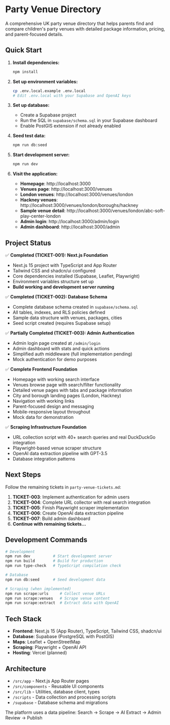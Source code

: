 # Party Venue Directory

A comprehensive UK party venue directory that helps parents find and compare children's party venues with detailed package information, pricing, and parent-focused details.

## Quick Start

1. **Install dependencies:**
   ```bash
   npm install
   ```

2. **Set up environment variables:**
   ```bash
   cp .env.local.example .env.local
   # Edit .env.local with your Supabase and OpenAI keys
   ```

3. **Set up database:**
   - Create a Supabase project
   - Run the SQL in `supabase/schema.sql` in your Supabase dashboard
   - Enable PostGIS extension if not already enabled

4. **Seed test data:**
   ```bash
   npm run db:seed
   ```

5. **Start development server:**
   ```bash
   npm run dev
   ```

6. **Visit the application:**
   - **Homepage**: http://localhost:3000
   - **Venues page**: http://localhost:3000/venues
   - **London venues**: http://localhost:3000/venues/london
   - **Hackney venues**: http://localhost:3000/venues/london/boroughs/hackney
   - **Sample venue detail**: http://localhost:3000/venues/london/abc-soft-play-center-london
   - **Admin login**: http://localhost:3000/admin/login
   - **Admin dashboard**: http://localhost:3000/admin

## Project Status

✅ **Completed (TICKET-001): Next.js Foundation**
- Next.js 15 project with TypeScript and App Router
- Tailwind CSS and shadcn/ui configured
- Core dependencies installed (Supabase, Leaflet, Playwright)
- Environment variables structure set up
- **Build working and development server running**

✅ **Completed (TICKET-002): Database Schema**
- Complete database schema created in `supabase/schema.sql`
- All tables, indexes, and RLS policies defined
- Sample data structure with venues, packages, cities
- Seed script created (requires Supabase setup)

✅ **Partially Completed (TICKET-003): Admin Authentication**
- Admin login page created at `/admin/login`
- Admin dashboard with stats and quick actions
- Simplified auth middleware (full implementation pending)
- Mock authentication for demo purposes

✅ **Complete Frontend Foundation**
- Homepage with working search interface
- Venues browse page with search/filter functionality
- Detailed venue pages with tabs and package information
- City and borough landing pages (London, Hackney)
- Navigation with working links
- Parent-focused design and messaging
- Mobile-responsive layout throughout
- Mock data for demonstration

✅ **Scraping Infrastructure Foundation**
- URL collection script with 40+ search queries and real DuckDuckGo integration
- Playwright-based venue scraper structure
- OpenAI data extraction pipeline with GPT-3.5
- Database integration patterns

## Next Steps

Follow the remaining tickets in `party-venue-tickets.md`:

1. **TICKET-003**: Implement authentication for admin users
2. **TICKET-004**: Complete URL collector with real search integration
3. **TICKET-005**: Finish Playwright scraper implementation
4. **TICKET-006**: Create OpenAI data extraction pipeline
5. **TICKET-007**: Build admin dashboard
6. **Continue with remaining tickets...**

## Development Commands

```bash
# Development
npm run dev          # Start development server
npm run build        # Build for production
npm run type-check   # TypeScript compilation check

# Database
npm run db:seed      # Seed development data

# Scraping (when implemented)
npm run scrape:urls     # Collect venue URLs
npm run scrape:venues   # Scrape venue content
npm run scrape:extract  # Extract data with OpenAI
```

## Tech Stack

- **Frontend**: Next.js 15 (App Router), TypeScript, Tailwind CSS, shadcn/ui
- **Database**: Supabase (PostgreSQL with PostGIS)
- **Maps**: Leaflet + OpenStreetMap
- **Scraping**: Playwright + OpenAI API
- **Hosting**: Vercel (planned)

## Architecture

- `/src/app` - Next.js App Router pages
- `/src/components` - Reusable UI components
- `/src/lib` - Utilities, database client, types
- `/scripts` - Data collection and processing scripts
- `/supabase` - Database schema and migrations

The platform uses a data pipeline: Search → Scrape → AI Extract → Admin Review → Publish